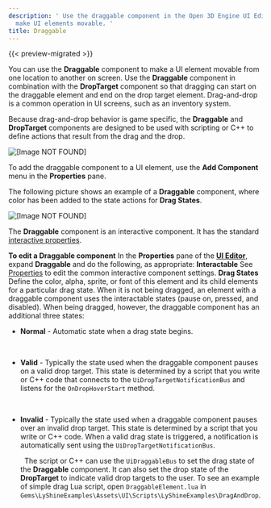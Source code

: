 ```yaml
---
description: ' Use the draggable component in the Open 3D Engine UI Editor to
  make UI elements movable. '
title: Draggable
---
```


{{< preview-migrated >}}

You can use the **Draggable** component to make a UI element movable from one location to another on screen\. Use the **Draggable** component in combination with the **DropTarget** component so that dragging can start on the draggable element and end on the drop target element\. Drag\-and\-drop is a common operation in UI screens, such as an inventory system\.

Because drag\-and\-drop behavior is game specific, the **Draggable** and **DropTarget** components are designed to be used with scripting or C\+\+ to define actions that result from the drag and the drop\.

![\[Image NOT FOUND\]](/images/user-guide/game_ui_editor/ui-editor-components-draggable.gif)

To add the draggable component to a UI element, use the **Add Component** menu in the **Properties** pane\.

The following picture shows an example of a **Draggable** component, where color has been added to the state actions for **Drag States**\.

![\[Image NOT FOUND\]](/images/user-guide/game_ui_editor/ui-editor-components-drag-drop-draggable.png)

The **Draggable** component is an interactive component\. It has the standard [interactive properties](/docs/user-guide/interactivity/user-interface/editor/components-interactive-properties.md)\.

**To edit a Draggable component**
In the **Properties** pane of the [**UI Editor**](/docs/user-guide/interactivity/user-interface/editor/using.md), expand **Draggable** and do the following, as appropriate:
**Interactable**
See [Properties](/docs/user-guide/interactivity/user-interface/editor/components-interactive-properties.md) to edit the common interactive component settings\.
**Drag States**
Define the color, alpha, sprite, or font of this element and its child elements for a particular drag state\.
When it is not being dragged, an element with a draggable component uses the interactable states \(pause on, pressed, and disabled\)\.
When being dragged, however, the draggable component has an additional three states:
+ **Normal** - Automatic state when a drag state begins\.

   
+ **Valid** - Typically the state used when the draggable component pauses on a valid drop target\. This state is determined by a script that you write or C\+\+ code that connects to the `UiDropTargetNotificationBus` and listens for the `OnDropHoverStart` method\.

   
+ **Invalid** - Typically the state used when a draggable component pauses over an invalid drop target\. This state is determined by a script that you write or C\+\+ code\. When a valid drag state is triggered, a notification is automatically sent using the `UiDropTargetNotificationBus`\.

   
The script or C\+\+ can use the `UiDraggableBus` to set the drag state of the **Draggable** component\. It can also set the drop state of the **DropTarget** to indicate valid drop targets to the user\.
To see an example of simple drag Lua script, open `DraggableElement.lua` in `Gems\LyShineExamples\Assets\UI\Scripts\LyShineExamples\DragAndDrop`\.
